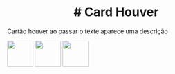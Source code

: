 <h1 style="text-align:center;"># Card Houver</h1>
<p>Cartão houver ao passar o texte aparece uma descrição</p>
<code><img height= "60"src= "https://banner2.cleanpng.com/20190318/qku/kisspng-javascript-portable-network-graphics-html5-logo-ca-javascript-developer-wereldwijd-werken-rotterdam-6-1713900718591.webp"></code>
<code><img height= "60"src= "https://banner2.cleanpng.com/lnd/20241023/og/447ca5f4935dcd877fe1e21af7c802.webp"></code>
<code><img height= "60"src= "https://banner2.cleanpng.com/20180615/zlc/kisspng-web-development-cascading-style-sheets-css-zen-gar-css-5b243cb074fd13.2871978315291014884792.jpg"></code>

